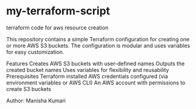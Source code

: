 # my-terraform-script
terraform code for aws resource creation

This repository contains a simple Terraform configuration for creating one or more AWS S3 buckets. The configuration is modular and uses variables for easy customization.

Features
Creates AWS S3 buckets with user-defined names
Outputs the created bucket names
Uses variables for flexibility and reusability
Prerequisites
Terraform installed
AWS credentials configured (via environment variables or AWS CLI)
An AWS account with permissions to create S3 buckets


Author:
Manisha Kumari
